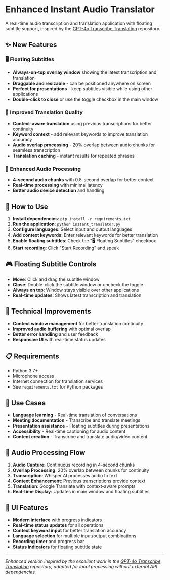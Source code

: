 # Enhanced Instant Audio Translator

A real-time audio transcription and translation application with floating subtitle support, inspired by the [GPT-4o Transcribe Translation](https://github.com/TomokotoKiyoshi/GPT-4o-Transcribe-Translation) repository.

## ✨ New Features

### 🖥️ Floating Subtitles
- **Always-on-top overlay window** showing the latest transcription and translation
- **Draggable and resizable** - can be positioned anywhere on screen
- **Perfect for presentations** - keep subtitles visible while using other applications
- **Double-click to close** or use the toggle checkbox in the main window

### 🎯 Improved Translation Quality
- **Context-aware translation** using previous transcriptions for better continuity
- **Keyword context** - add relevant keywords to improve translation accuracy
- **Audio overlap processing** - 20% overlap between audio chunks for seamless transcription
- **Translation caching** - instant results for repeated phrases

### 🎵 Enhanced Audio Processing
- **4-second audio chunks** with 0.8-second overlap for better context
- **Real-time processing** with minimal latency
- **Better audio device detection** and handling

## 🚀 How to Use

1. **Install dependencies**: `pip install -r requirements.txt`
2. **Run the application**: `python instant_translator.py`
3. **Configure languages**: Select input and output languages
4. **Add context keywords**: Enter relevant keywords for better translation
5. **Enable floating subtitles**: Check the "🖥️ Floating Subtitles" checkbox
6. **Start recording**: Click "Start Recording" and speak

## 🎮 Floating Subtitle Controls

- **Move**: Click and drag the subtitle window
- **Close**: Double-click the subtitle window or uncheck the toggle
- **Always on top**: Window stays visible over other applications
- **Real-time updates**: Shows latest transcription and translation

## 🔧 Technical Improvements

- **Context window management** for better translation continuity
- **Improved audio buffering** with optimal overlap
- **Better error handling** and user feedback
- **Responsive UI** with real-time status updates

## 📋 Requirements

- Python 3.7+
- Microphone access
- Internet connection for translation services
- See `requirements.txt` for Python packages

## 🎯 Use Cases

- **Language learning** - Real-time translation of conversations
- **Meeting documentation** - Transcribe and translate meetings
- **Presentation assistance** - Floating subtitles during presentations
- **Accessibility** - Real-time captioning for audio content
- **Content creation** - Transcribe and translate audio/video content

## 🔄 Audio Processing Flow

1. **Audio Capture**: Continuous recording in 4-second chunks
2. **Overlap Processing**: 20% overlap between chunks for continuity
3. **Transcription**: Whisper AI processes audio to text
4. **Context Enhancement**: Previous transcriptions provide context
5. **Translation**: Google Translate with context-aware prompts
6. **Real-time Display**: Updates in main window and floating subtitles

## 🎨 UI Features

- **Modern interface** with progress indicators
- **Real-time status updates** for all operations
- **Context keyword input** for better translation accuracy
- **Language selection** for multiple input/output combinations
- **Recording timer** and progress bar
- **Status indicators** for floating subtitle state

---

*Enhanced version inspired by the excellent work in the [GPT-4o Transcribe Translation](https://github.com/TomokotoKiyoshi/GPT-4o-Transcribe-Translation) repository, adapted for local processing without external API dependencies.*
